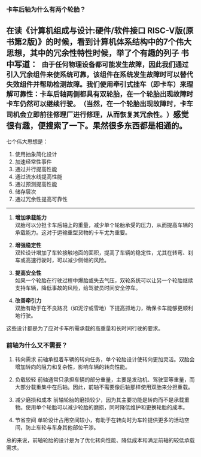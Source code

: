 ### 卡车后轴为什么有两个轮胎？      


在读《计算机组成与设计:硬件/软件接口 RISC-V版(原书第2版)》的时候，看到计算机体系结构中的7个伟大思想，其中的冗余性特性时候，举了个有趣的列子
书中写道：`` 
由于任何物理设备都可能发生故障，因此我们通过引入冗余组件来使系统可靠，该组件在系统发生故障时可以替代失效组件并帮助检测故障。我们使用牵引式挂车（即卡车）来理解可靠性：卡车后轴两侧都具有双轮胎，在一个轮胎出现故障时卡车仍然可以继续行驶。​（当然，在一个轮胎出现故障时，卡车司机会立即前往修理厂进行修理，从而恢复其冗余性。​）
``感觉很有趣，便搜索了一下。果然很多东西都是相通的。
---
七个伟大思想是：
1. 使用抽象简化设计
2. 加速经常性事件
3. 通过并行提高性能
4. 通过流水线提高性能
5. 通过预测提高性能
6. 储存层次
7. 通过冗余性提高可靠性
---
1. **增加承载能力**  
   双胎可以分担卡车后轴上的重量，减少单个轮胎承受的压力，从而提高车辆的承载能力。这对于运输重型货物的卡车尤为重要。

2. **增强稳定性**  
   双轮设计增加了车轮接触地面的面积，提高了车辆的稳定性，尤其在转弯、刹车或高速行驶时，可以减少侧倾的风险。

3. **提高安全性**  
   如果一个轮胎在行驶过程中爆胎或失去气压，双轮系统可以让另一个轮胎继续支持车辆，降低事故的风险，给驾驶员时间安全停车。

4. **改善牵引力**  
   双胎有助于在不良路况（如泥泞或雪地）下提高抓地力，确保卡车能够更顺利地行驶。

这些设计都是为了应对卡车所需承载的高重量和长时间行驶的要求。


### 前轴为什么又不需要？

1. 转向需求
前轴承担着车辆的转向任务，单个轮胎设计使转向更加灵活。双胎会增加转向的阻力和复杂性，影响车辆的转向性能。

2. 负载较轻
前轴通常只承担车辆的部分重量，主要是发动机、驾驶室等重量，而大部分载重集中在后轴。因此，前轴不需要像后轴那样使用双胎来分担重载。

3. 减少磨损和成本
前轴轮胎的磨损较少，因为其主要功能是转向而不是承载重物。使用单个轮胎可以减少轮胎的磨损，同时降低维护和更换轮胎的成本。

4. 节省空间
单轮设计占用空间较小，有助于在转向时为车轮提供更多的活动空间，防止车轮与车身其他部位干涉。

总的来说，前轴轮胎的设计是为了优化转向性能、降低成本和满足前轴的较低承载需求。